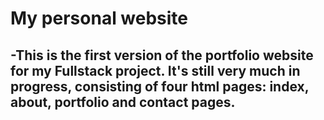 # My personal website

-This is the first version of the portfolio website for my Fullstack project. It's still very much in progress,
consisting of four html pages: index, about, portfolio and contact pages.
-
